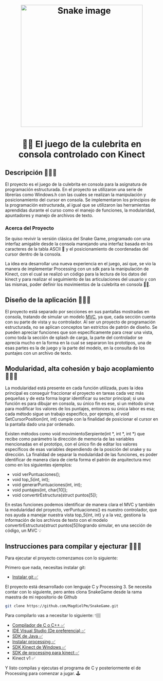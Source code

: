 <h1 align="center">
  <br>
  <img src="https://hackster.imgix.net/uploads/attachments/431013/snake_dvlfwCony2.png?auto=compress%2Cformat&w=900&h=675&fit=min" alt="Snake image" width="400">
  <br>
</h1>
<h1 align="center"> 🍎🐍 El juego de la culebrita en consola controlado con Kinect </h1>

## Descripción 👨🏽‍💻
 El proyecto es el juego de la culebrita en consola para la asignatura de programación estructurada. En el proyecto se utilizaron una serie de librerías como Windows.h con las cuales se realizan la manipulación y posicionamiento del cursor en consola. Se implementaron los principios de la programación estructurada, al igual que se utilizaron las herramientas aprendidas durante el curso como el manejo de funciones, la modularidad, apuntadores y manejo de archivos de texto.

### Acerca del Proyecto 
  Se quiso revivir la versión clásica del Snake Game, programado con una interfaz amigable desde la consola manejando una interfaz basada en los caracteres de la tabla ASCII 👾 y el posicionamiento de coordenadas del cursor dentro de la consola.

 La idea era desarrollar una nueva experiencia en el juego, así que, se vio la manera de implementar Processing con un sdk para la manipulación de Kinect, con el cual se realizó un código para la lectura de los datos del kinect y para realizar el seguimiento de las articulaciones del usuario y con las mismas, poder definir los movimientos de la culebrita en consola 🕺🏻.



## Diseño de la aplicación 👨🏽‍🎨
 El proyecto está separado por secciones en sus pantallas mostradas en consola, tratando de simular un modelo [MVC](Readme2.md), ya que, cada sección cuenta con su parte de vista y su controlador. Al ser un proyecto de programación estructurada, no se aplican conceptos tan estrictos de patrón de diseño. Se pueden apreciar funciones que son específicamente para crear una vista, como toda la sección de splash de carga, la parte del controlador se aprecia mucho en la forma en la cual se separaron los prototipos, una de esas partes es la  de juego y la parte del modelo, en la consulta de los puntajes con un archivo de texto.
 


 ## Modularidad, alta cohesión y bajo acoplamiento 👨🏽‍🏫
  La modularidad está presente en cada función utilizada, pues la idea principal es conseguir fraccionar el proyecto en tareas cada vez más pequeñas y de esta forma lograr identificar su sector principal; si una función es para dibujar en consola, su único fin es ese, si un método sirve para modificar los valores de los puntajes, entonces su única labor es esa; cada método sigue un trabajo específico, por ejemplo, el  void SetCursorPosition(int, int) cumple con la finalidad de posicionar el cursor en la pantalla dado una par ordenado.

 Existen métodos como void movimientoSerpiente(int *, int *, int *) que recibe como parámetro la dirección de memoria de las variables mencionadas en el prototipo, con el único fin de editar los valores específicos de esas variables dependiendo de la posición del snake y su dirección.
 La finalidad de separar la modularidad de las funciones, es poder identificar de manera clara de cierta forma el patrón de arquitectura mvc como en los siguientes ejemplos: 
 * void verPuntuaciones();
 * void top_5(int, int);
 * void generarPuntuaciones(int, int);
 * void puntajes(int, char[10]);
 * void convertirEstructura(struct puntos[5]);
 
 En estas funciones podemos identificar de manera clara el MVC y también la modularidad del proyecto, verPuntuaciones() es nuestro controlador, que nos ayuda a manejar nuestra vista top_5(int, int) y  a la vez, gestiona la información de los archivos de texto con el modelo convertirEstructura(struct puntos[5])logrando simular, en una sección de código, un MVC 💡

  ## Instrucciones para compilar y ejecturar 👷🏽‍🛠

  Para ejecutar el proyecto comenzamos con lo siguiente: 

  Primero que nada, necesitas instalar git: 
  - <a href="https://git-scm.com/book/es/v1/Empezando-Instalando-Git">Instalar git ✅</a> 

  El proyecto está desarrollado con lenguaje C y Processing 3. 
  Se necesita contar con lo siguiente, pero antes clona SnakeGame desde la rama maestra de mi repositorio de Github

```bash
git clone https://github.com/MagdielPm/SnakeGame.git
```
 Para compilarlo vas a necesitar lo siguiente: 👇🏽
  - <a href="https://docs.microsoft.com/es-es/cpp/build/walkthrough-compile-a-c-program-on-the-command-line?view=vs-2019">Compilador de C o C++ ✅</a> 
  - <a href="https://visualstudio.microsoft.com/">IDE Visual Studio (De preferencia) ✅</a>  
  - <a href="https://www.oracle.com/technetwork/java/embedded/javame/javame-sdk/downloads/javamesdkdownloads-2166598.html">SDK de Java ✅</a>
  - <a href="https://processing.org/">Instalar processing ✅</a>
  - <a href="https://www.microsoft.com/en-us/download/details.aspx?id=44561">SDK Kinect de Windows ✅</a>
  - <a href="https://github.com/chungbwc/Kinect4WinSDK">SDK de processing para kinect ✅</a>
  - Kinect v1 ✅
  

   Y listo compilas y ejecutas el programa de C y posteriormente el de Processing para comenzar a jugar. 🕹
